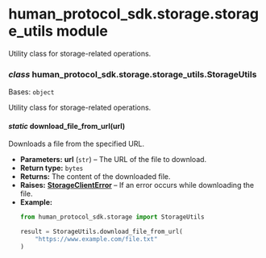 # human_protocol_sdk.storage.storage_utils module

Utility class for storage-related operations.

### *class* human_protocol_sdk.storage.storage_utils.StorageUtils

Bases: `object`

Utility class for storage-related operations.

#### *static* download_file_from_url(url)

Downloads a file from the specified URL.

* **Parameters:**
  **url** (`str`) – The URL of the file to download.
* **Return type:**
  `bytes`
* **Returns:**
  The content of the downloaded file.
* **Raises:**
  [**StorageClientError**](human_protocol_sdk.storage.storage_client.md#human_protocol_sdk.storage.storage_client.StorageClientError) – If an error occurs while downloading the file.
* **Example:**
  ```python
  from human_protocol_sdk.storage import StorageUtils

  result = StorageUtils.download_file_from_url(
      "https://www.example.com/file.txt"
  )
  ```
